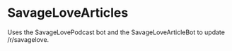 SavageLoveArticles
==================
Uses the SavageLovePodcast bot and the SavageLoveArticleBot to update /r/savagelove.
